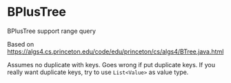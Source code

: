 # BPlusTree  
BPlusTree support range query  

Based on <https://algs4.cs.princeton.edu/code/edu/princeton/cs/algs4/BTree.java.html>   

Assumes no duplicate with keys. Goes wrong if put duplicate keys. If you really want duplicate keys, try to use `List<Value>`  as value type.  
  
